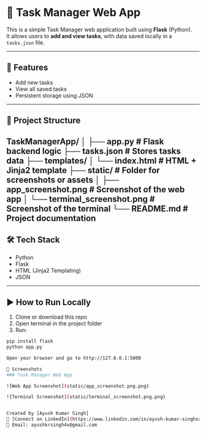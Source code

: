 # 📝 Task Manager Web App

This is a simple Task Manager web application built using **Flask** (Python).  
It allows users to **add and view tasks**, with data saved locally in a `tasks.json` file.

---

## 🚀 Features
- Add new tasks
- View all saved tasks
- Persistent storage using JSON

---

## 📂 Project Structure
TaskManagerApp/
│
├── app.py # Flask backend logic
├── tasks.json # Stores tasks data
├── templates/
│ └── index.html # HTML + Jinja2 template
├── static/ # Folder for screenshots or assets 
│ ├── app_screenshot.png # Screenshot of the web app
│ └── terminal_screenshot.png # Screenshot of the terminal
└── README.md # Project documentation
---

## 🛠️ Tech Stack
- Python
- Flask
- HTML (Jinja2 Templating)
- JSON

---

## ▶️ How to Run Locally

1. Clone or download this repo  
2. Open terminal in the project folder  
3. Run:

```bash
pip install flask
python app.py

Open your browser and go to http://127.0.0.1:5000

📸 Screenshots
### Task Manager Web App

![Web App Screenshot](static/app_screenshot.png.png)

![Terminal Screenshot](static/terminal_screenshot.png.png)


Created by [Ayush Kumar Singh]  
🔗 [Connect on LinkedIn](https://www.linkedin.com/in/ayush-kumar-singhxx)  
📧 Email: ayushkrsingh4x@gmail.com
